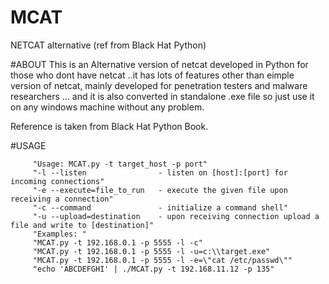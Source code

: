 # MCAT
NETCAT alternative  (ref from Black Hat Python)

#ABOUT
This is an Alternative version of netcat developed in Python for those who dont have netcat ..it has lots of features  other than eimple version of netcat, mainly developed for penetration testers and malware researchers ... and it is also converted in standalone .exe file so just use it on any windows machine without any problem.

Reference is taken from Black Hat Python Book.

#USAGE

         "Usage: MCAT.py -t target_host -p port"
         "-l --listen                - listen on [host]:[port] for incoming connections"
         "-e --execute=file_to_run   - execute the given file upon receiving a connection"
         "-c --command               - initialize a command shell"
         "-u --upload=destination    - upon receiving connection upload a file and write to [destination]"
         "Examples: "
         "MCAT.py -t 192.168.0.1 -p 5555 -l -c"
         "MCAT.py -t 192.168.0.1 -p 5555 -l -u=c:\\target.exe"
         "MCAT.py -t 192.168.0.1 -p 5555 -l -e=\"cat /etc/passwd\""
         "echo 'ABCDEFGHI' | ./MCAT.py -t 192.168.11.12 -p 135"
